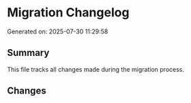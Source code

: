# Migration Changelog

Generated on: 2025-07-30 11:29:58

## Summary
This file tracks all changes made during the migration process.

## Changes
